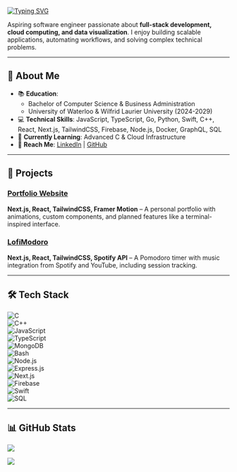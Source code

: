 [![Typing SVG](https://readme-typing-svg.demolab.com?font=Jetbrains+Mono&letterSpacing=0.3rem&pause=1000&color=35F4A6&center=true&vCenter=true&multiline=true&width=435&lines=Hi!+I'm+Raeid+)](https://git.io/typing-svg)

Aspiring software engineer passionate about **full-stack development, cloud computing, and data visualization**. I enjoy building scalable applications, automating workflows, and solving complex technical problems.  

---

## 🔹 About Me
- 📚 **Education**: 
	- Bachelor of Computer Science & Business Administration 
	- University of Waterloo & Wilfrid Laurier University (2024-2029)  
- 💻 **Technical Skills**: JavaScript, TypeScript, Go, Python, Swift, C++, React, Next.js, TailwindCSS, Firebase, Node.js, Docker, GraphQL, SQL  
- 🚀 **Currently Learning**: Advanced C & Cloud Infrastructure  
- 📩 **Reach Me**: [LinkedIn](https://linkedin.com/in/raeid-usmanali) | [GitHub](https://github.com/Raeid-U)  

---

## 🔨 Projects  

### [Portfolio Website](https://raeid.ca)  
**Next.js, React, TailwindCSS, Framer Motion** – A personal portfolio with animations, custom components, and planned features like a terminal-inspired interface.  

### [LofiModoro](https://https://github.com/Raeid-U/LofiModoro)  
**Next.js, React, TailwindCSS, Spotify API** – A Pomodoro timer with music integration from Spotify and YouTube, including session tracking.  

---

## 🛠 Tech Stack  
![C](https://img.shields.io/badge/C-%2300599C.svg?style=for-the-badge&logo=c&logoColor=white)  
![C++](https://img.shields.io/badge/C++-%2300599C.svg?style=for-the-badge&logo=c%2B%2B&logoColor=white)  
![JavaScript](https://img.shields.io/badge/javascript-%23323330.svg?style=for-the-badge&logo=javascript&logoColor=%23F7DF1E)  
![TypeScript](https://img.shields.io/badge/typescript-%23007ACC.svg?style=for-the-badge&logo=typescript&logoColor=white)  
![MongoDB](https://img.shields.io/badge/MongoDB-%2347A248.svg?style=for-the-badge&logo=mongodb&logoColor=white)  
![Bash](https://img.shields.io/badge/Bash-%23121011.svg?style=for-the-badge&logo=gnu-bash&logoColor=white)  
![Node.js](https://img.shields.io/badge/node.js-6DA55F?style=for-the-badge&logo=node.js&logoColor=white)  
![Express.js](https://img.shields.io/badge/Express.js-%23404d59.svg?style=for-the-badge&logo=express&logoColor=%2361DAFB)  
![Next.js](https://img.shields.io/badge/Next-black?style=for-the-badge&logo=next.js&logoColor=white)  
![Firebase](https://img.shields.io/badge/firebase-%23039BE5.svg?style=for-the-badge&logo=firebase)  
![Swift](https://img.shields.io/badge/swift-F54A2A?style=for-the-badge&logo=swift&logoColor=white)  
![SQL](https://img.shields.io/badge/SQL-%2300758F.svg?style=for-the-badge&logo=sql&logoColor=white)  

---

## 📊 GitHub Stats  
![](https://github-readme-streak-stats.herokuapp.com/?user=Raeid-U&theme=dark&hide_border=false)  


![](https://github-readme-stats.vercel.app/api/top-langs/?username=Raeid-U&theme=dark&hide_border=false&layout=compact)  

